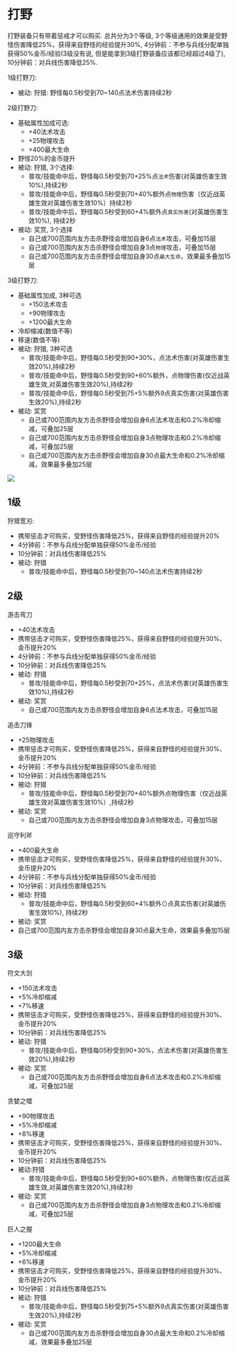# 打野
打野装备只有带着惩戒才可以购买. 总共分为3个等级, 3个等级通用的效果是受野怪伤害降低25%，获得来自野怪的经验提升30%, 4分钟前：不参与兵线分配单独获得50%金币/经验(3级没有说, 但是能拿到3级打野装备应该都已经超过4级了), 10分钟前：对兵线伤害降低25%.

1级打野刀: 
- 被动: 狩猎: 野怪每0.5秒受到70~140点法术伤害持续2秒

2级打野刀:
- 基础属性加成可选:
  - +40法术攻击
  - +25物理攻击
  - +400最大生命
- 野怪20%的金币提升
- 被动: 狩猎, 3个选择:
  - 普攻/技能命中后，野怪每0.5秒受到70+25%点`法术`伤害(对英雄伤害生效10%),持续2秒
  - 普攻/技能命中后，野怪每0.5秒受到70+40%额外点`物理`伤害（仅近战英雄生效对英雄伤害生效10%）持续2秒
  - 普攻/技能命中后，野怪每0.5秒受到60+4%额外点`真实伤害`(对英雄伤害生效10%), 持续2秒
- 被动: 奖赏, 3个选择
  - 自己或700范围内友方击杀野怪会增加自身6点`法术`攻击，可叠加15层
  - 自己或700范围内友方击杀野怪会增加自身3点`物理`攻击，可叠加15层
  - 自己或700范围内友方击杀野怪会增加自身30点`最大生命`，效果最多叠加15层

3级打野刀:
- 基础属性加成, 3种可选
  - +150法术攻击
  - +90物理攻击
  - +1200最大生命
- 冷却缩减(数值不等)
- 移速(数值不等)
- 被动: 狩猎, 3种可选
  - 普攻/技能命中后，野怪每0.5秒受到90+30%，点法术伤害(对英雄伤害生效20%),持续2秒
  - 普攻/技能命中后，野怪每0.5秒受到90+60%额外，点物理伤害(仅近战英雄生效,对英雄伤害生效20%),持续2秒
  - 普攻/技能命中后，野怪每0.5秒受到75+5%额外9点真实伤害(对英雄伤害生效20%),持续2秒
- 被动: 奖赏
  - 自己或700范围内友方击杀野怪会增加自身6点法术攻击和0.2%冷却缩减，可叠加25层
  - 自己或700范围内友方击杀野怪会增加自身3点物理攻击和0.2%冷却缩减，可叠加25层
  - 自己或700范围内友方击杀野怪会增加自身30点最大生命和0.2%冷却缩减，效果最多叠加25层


![](./打野装备/1.png)

## 1级

狩猎宽刃:

- 携带惩击才可购买，受野怪伤害降低25%，获得来自野怪的经验提升20%
- 4分钟前：不参与兵线分配单独获得50%金币/经验
- 10分钟前：对兵线伤害降低25%
- 被动: 狩猎
  - 普攻/技能命中后，野怪每0.5秒受到70~140点法术伤害持续2秒


## 2级

游击弯刀

- +40法术攻击
- 携带惩击才可购买，受野怪伤害降低25%，获得来自野怪的经验提升30%、金币提升20%
- 4分钟前：不参与兵线分配单独获得50%金币/经验
- 10分钟前：对兵线伤害降低25%
- 被动: 狩猎
  - 普攻/技能命中后，野怪每0.5秒受到70+25%，点法术伤害(对英雄伤害生效10%),持续2秒
- 被动: 奖赏
  - 自己或700范围内友方击杀野怪会增加自身6点法术攻击，可叠加15层


追击刀锋
- +25物理攻击
- 携带惩击才可购买，受野怪伤害降低25%，获得来自野怪的经验提升30%、金币提升20%
- 4分钟前：不参与兵线分配单独获得50%金币/经验
- 10分钟前：对兵线伤害降低25%
- 被动: 狩猎
  - 普攻/技能命中后，野怪每0.5秒受到70+40%额外点物理伤害（仅近战英雄生效对英雄伤害生效10%）,持续2秒
- 被动: 奖赏
  - 自己或700范围内友方击杀野怪会增加自身3点物理攻击，可叠加15层

巡守利斧
- +400最大生命
- 携带惩击才可购买，受野怪伤害降低25%，获得来自野怪的经验提升30%、金币提升20%
- 4分钟前：不参与兵线分配单独获得50%金币/经验
- 10分钟前：对兵线伤害降低25%
- 被动: 狩猎
  - 普攻/技能命中后，野怪每0.5秒受到60+4%额外⊙点真实伤害(对英雄伤害生效10%), 持续2秒
- 被动: 奖赏
- 自己或700范围内友方击杀野怪会增加自身30点最大生命，效果最多叠加15层

## 3级

符文大剑

- +150法术攻击
- +5%冷却缩减
- +7%移速
- 携带惩击才可购买，受野怪伤害降低25%，获得来自野怪的经验提升30%、金币提升20%
- 10分钟前：对兵线伤害降低25%
- 被动: 狩猎
  - 普攻/技能命中后，野怪每05秒受到90+30%，点法术伤害(对英雄伤害生效20%),持续2秒
- 被动: 奖赏
  - 自己或700范围内友方击杀野怪会增加自身6点法术攻击和0.2%冷却缩减，可叠加25层

贪婪之噬

- +90物理攻击
- +5%冷却缩减
- +8%移速
- 携带惩击才可购买，受野怪伤害降低25%，获得来自野怪的经验提升30%、金币提升20%
- 10分钟前：对兵线伤害降低25%
- 被动:狩猎
  - 普攻/技能命中后，野怪每0.5秒受到90+60%额外，点物理伤害(仅近战英雄生效,对英雄伤害生效20%),持续2秒
- 被动: 奖赏
  - 自己或700范围内友方击杀野怪会增加自身3点物理攻击和0.2%冷却缩减，可叠加25层

巨人之握

- +1200最大生命
- +5%冷却缩减
- +6%移速
- 携带惩击才可购买，受野怪伤害降低25%，获得来自野怪的经验提升30%、金币提升20%
- 10分钟前：对兵线伤害降低25%
- 被动: 狩猎
  - 普攻/技能命中后，野怪每0.5秒受到75+5%额外9点真实伤害(对英雄伤害生效20%),持续2秒
- 被动: 奖赏
  - 自己或700范围内友方击杀野怪会增加自身30点最大生命和0.2%冷却缩减，效果最多叠加25层




